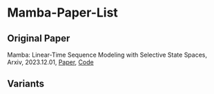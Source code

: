# Mamba-Paper-List

## Original Paper

Mamba: Linear-Time Sequence Modeling with Selective State Spaces, Arxiv, 2023.12.01, [Paper](https://arxiv.org/abs/2312.00752), [Code](https://github.com/state-spaces/mamba)


## Variants

